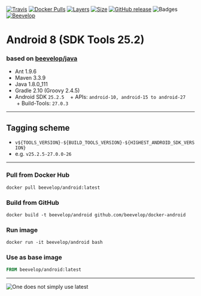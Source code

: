 [![Travis](https://shields.beevelop.com/travis/beevelop/docker-android.svg?style=flat-square)](https://travis-ci.org/beevelop/docker-android)
[![Docker Pulls](https://shields.beevelop.com/docker/pulls/beevelop/android.svg?style=flat-square)](https://links.beevelop.com/d-android)
[![Layers](https://shields.beevelop.com/docker/image/layers/beevelop/android/latest.svg?style=flat-square)](https://links.beevelop.com/d-android)
[![Size](https://shields.beevelop.com/docker/image/size/beevelop/android/latest.svg?style=flat-square)](https://links.beevelop.com/d-android)
[![GitHub release](https://shields.beevelop.com/github/release/beevelop/docker-android.svg?style=flat-square)](https://github.com/beevelop/docker-android/releases)
![Badges](https://shields.beevelop.com/badge/badges-7-brightgreen.svg?style=flat-square)
[![Beevelop](https://links.beevelop.com/honey-badge)](https://beevelop.com)

# Android 8 (SDK Tools 25.2)
### based on [beevelop/java](https://github.com/beevelop/docker-java)
- Ant 1.9.6
- Maven 3.3.9
- Java 1.8.0_111
- Gradle 2.10 (Groovy 2.4.5)
- Android SDK `25.2.5`
    + APIs: `android-10, android-15 to android-27`
    + Build-Tools: `27.0.3`

----
## Tagging scheme
- `v${TOOLS_VERSION}-${BUILD_TOOLS_VERSION}-${HIGHEST_ANDROID_SDK_VERSION}`
- e.g. `v25.2.5-27.0.0-26`
----
### Pull from Docker Hub
```
docker pull beevelop/android:latest
```

### Build from GitHub
```
docker build -t beevelop/android github.com/beevelop/docker-android
```

### Run image
```
docker run -it beevelop/android bash
```

### Use as base image
```Dockerfile
FROM beevelop/android:latest
```

----

![One does not simply use latest](https://i.imgflip.com/1fgwxr.jpg)
